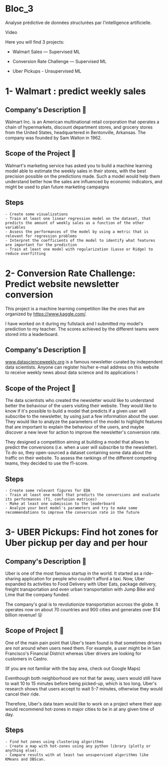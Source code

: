# Bloc_3
Analyse prédictive de données structurées par l'intelligence artificielle.

Video


Here you will find 3 projects:

- Walmart Sales — Supervised ML

- Conversion Rate Challenge — Supervised ML

- Uber Pickups - Unsupervised ML


# 1- Walmart : predict weekly sales

## Company's Description 📇
Walmart Inc. is an American multinational retail corporation that operates a chain of hypermarkets, discount department stores, and grocery stores from the United States, headquartered in Bentonville, Arkansas. The company was founded by Sam Walton in 1962.

## Scope of the Project 🚧
Walmart's marketing service has asked you to build a machine learning model able to estimate the weekly sales in their stores, with the best precision possible on the predictions made. Such a model would help them understand better how the sales are influenced by economic indicators, and might be used to plan future marketing campaigns

## Steps 
    - Create some visualizations
    - Train at least one linear regression model on the dataset, that predicts the amount of weekly sales as a function of the other variables
    - Assess the performances of the model by using a metric that is relevant for regression problems
    - Interpret the coefficients of the model to identify what features are important for the prediction
    - Train at least one model with regularization (Lasso or Ridge) to reduce overfitting
    
    
# 2- Conversion Rate Challenge: Predict website newsletter conversion

This project is a machine learning competition like the ones that are organized by https://www.kaggle.com/. 

I have worked on it during my fullstack and I submitted my model's prediction to my teacher.
The scores achieved by the different teams were  stored into a leaderboard.

## Company's Description 📇

www.datascienceweekly.org is a famous newsletter curated by independent data scientists. Anyone can register his/her e-mail address on this website to receive weekly news about data science and its applications !

## Scope of the Project 🚧

The data scientists who created the newsletter would like to understand better the behaviour of the users visiting their website. They would like to know if it's possible to build a model that predicts if a given user will subscribe to the newsletter, by using just a few information about the user. They would like to analyze the parameters of the model to highlight features that are important to explain the behaviour of the users, and maybe discover a new lever for action to improve the newsletter's conversion rate.

They designed a competition aiming at building a model that allows to predict the conversions (i.e. when a user will subscribe to the newsletter). To do so, they open-sourced a dataset containing some data about the traffic on their website. To assess the rankings of the different competing teams, they decided to use the f1-score.

## Steps

    - Create some relevant figures for EDA
    - Train at least one model that predicts the conversions and evaluate its performances (f1, confusion matrices)
    - Make at least one submission to the leaderboard
    - Analyze your best model's parameters and try to make some recommendations to improve the conversion rate in the future
    

# 3- UBER Pickups: Find hot zones for Uber pickup per day and per hour

## Company's Description 📇
Uber is one of the most famous startup in the world. It started as a ride-sharing application for people who couldn't afford a taxi. Now, Uber expanded its activities to Food Delivery with Uber Eats, package delivery, freight transportation and even urban transportation with Jump Bike and Lime that the company funded.

The company's goal is to revolutionize transportation accross the globe. It operates now on about 70 countries and 900 cities and generates over $14 billion revenue! 😮

## Scope of Project 🚧
One of the main pain point that Uber's team found is that sometimes drivers are not around when users need them. For example, a user might be in San Francisco's Financial District whereas Uber drivers are looking for customers in Castro.

(If you are not familiar with the bay area, check out Google Maps)

Eventhough both neighborhood are not that far away, users would still have to wait 10 to 15 minutes before being picked-up, which is too long. Uber's research shows that users accept to wait 5-7 minutes, otherwise they would cancel their ride.

Therefore, Uber's data team would like to work on a project where their app would recommend hot-zones in major cities to be in at any given time of day.

## Steps

    - Find hot zones using clustering algorithms
    - Create a map with hot-zones using any python library (plotly or anything else).
    - Compare results with at least two unsupervised algorithms like KMeans and DBScan.
